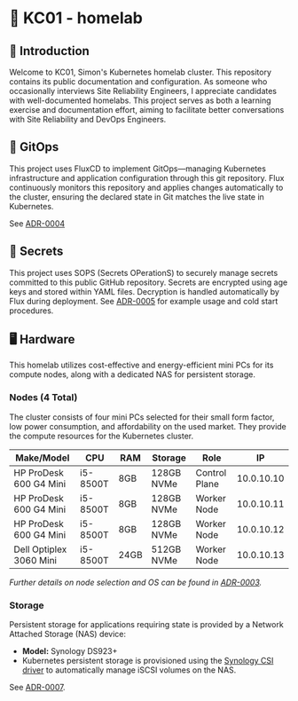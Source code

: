 # 🏡 KC01 - homelab

## 👋 Introduction

Welcome to KC01, Simon's Kubernetes homelab cluster. This repository contains its public documentation and configuration.
As someone who occasionally interviews Site Reliability Engineers, I appreciate candidates with well-documented homelabs.
This project serves as both a learning exercise and documentation effort, aiming to facilitate better conversations with Site Reliability and DevOps Engineers.

## 🏃 GitOps

This project uses FluxCD to implement GitOps—managing Kubernetes infrastructure and application configuration through this git repository. Flux continuously monitors this repository and applies changes automatically to the cluster, ensuring the declared state in Git matches the live state in Kubernetes.

See [ADR-0004](/adr/0004-use-flux-cd-for-gitops.md)

## 🔐 Secrets

This project uses SOPS (Secrets OPerationS) to securely manage secrets committed to this public GitHub repository. Secrets are encrypted using age keys and stored within YAML files. Decryption is handled automatically by Flux during deployment. See [ADR-0005](/adr/0005-use-sops-and-age-for-secrets-encryption.md) for example usage and cold start procedures.

## 🖥️ Hardware

This homelab utilizes cost-effective and energy-efficient mini PCs for its compute nodes, along with a dedicated NAS for persistent storage.

### Nodes (4 Total)

The cluster consists of four mini PCs selected for their small form factor, low power consumption, and affordability on the used market. They provide the compute resources for the Kubernetes cluster.

| Make/Model             | CPU         | RAM   | Storage     | Role          | IP         |
| ---------------------- | ----------- | ----- | ----------- | ------------- | ---------- |
| HP ProDesk 600 G4 Mini | i5-8500T    | 8GB   | 128GB NVMe  | Control Plane | 10.0.10.10 |
| HP ProDesk 600 G4 Mini | i5-8500T    | 8GB   | 128GB NVMe  | Worker Node   | 10.0.10.11 |
| HP ProDesk 600 G4 Mini | i5-8500T    | 8GB   | 128GB NVMe  | Worker Node   | 10.0.10.12 |
| Dell Optiplex 3060 Mini| i5-8500T    | 24GB  | 512GB NVMe  | Worker Node   | 10.0.10.13 |

*Further details on node selection and OS can be found in [ADR-0003](/adr/0003-node-hardware-os.md).*

### Storage

Persistent storage for applications requiring state is provided by a Network Attached Storage (NAS) device:

*   **Model:** Synology DS923+
*   Kubernetes persistent storage is provisioned using the [Synology CSI driver](https://www.talos.dev/v1.10/kubernetes-guides/configuration/synology-csi/) to automatically manage iSCSI volumes on the NAS.

See [ADR-0007](/adr/0007-use-synology-csi-for-persistent-storage.md).
